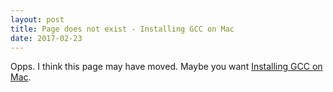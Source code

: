 ```yaml
---
layout: post
title: Page does not exist - Installing GCC on Mac
date: 2017-02-23
---
```


Opps. I think this page may have moved. Maybe you want [Installing GCC on Mac](/blog/post/installing-gcc-on-mac).